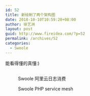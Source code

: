 ```yaml
---
id: 52
title: 新绘制了两个架构图
date: 2018-10-10T10:59:20+08:00
author: 徐艺洲
layout: post
guid: http://www.fireidea.com/?p=52
permalink: /archives/52
categories:
  - Swoole
---
```

能看得懂的真懂:)<figure class="wp-block-image">

<img src="http://www.fireidea.com/wp-content/uploads/2018/10/aliyunlog_consumer.png" alt="" class="wp-image-53" srcset="http://www.fireidea.com/wp-content/uploads/2018/10/aliyunlog_consumer.png 1094w, http://www.fireidea.com/wp-content/uploads/2018/10/aliyunlog_consumer-300x184.png 300w, http://www.fireidea.com/wp-content/uploads/2018/10/aliyunlog_consumer-768x470.png 768w, http://www.fireidea.com/wp-content/uploads/2018/10/aliyunlog_consumer-1024x627.png 1024w" sizes="(max-width: 1094px) 100vw, 1094px" /> <figcaption>Swoole 阿里云日志消费</figcaption></figure> 



<div class="wp-block-image">
  <figure class="aligncenter"><img src="http://www.fireidea.com/wp-content/uploads/2018/10/servicemesh.png" alt="" class="wp-image-54" srcset="http://www.fireidea.com/wp-content/uploads/2018/10/servicemesh.png 1063w, http://www.fireidea.com/wp-content/uploads/2018/10/servicemesh-300x221.png 300w, http://www.fireidea.com/wp-content/uploads/2018/10/servicemesh-768x566.png 768w, http://www.fireidea.com/wp-content/uploads/2018/10/servicemesh-1024x755.png 1024w" sizes="(max-width: 1063px) 100vw, 1063px" /><figcaption>Swoole PHP service mesh</figcaption></figure>
</div>